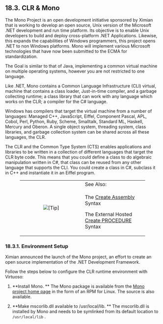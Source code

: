 <div id="rthclrmono" class="section">

<div class="titlepage">

<div>

<div>

## 18.3. CLR & Mono

</div>

</div>

</div>

The Mono Project is an open development initiative sponsored by Ximian
that is working to develop an open source, Unix version of the Microsoft
.NET development and run time platform. Its objective is to enable Unix
developers to build and deploy cross-platform .NET Applications.
Likewise, this expands the capabilities of Windows programmers, this
project opens .NET to non Windows platforms. Mono will implement various
Microsoft technologies that have now been submitted to the ECMA for
standardization.

The Goal is similar to that of Java, implementing a common virtual
machine on multiple operating systems, however you are not restricted to
one language.

Like .NET, Mono contains a Common Language Infrastructure (CLI) virtual,
machine that contains a class loader, Just-in-time compiler, and a
garbage collecting runtime; a class library that can work with any
language which works on the CLR; a compiler for the C# language.

Windows has compilers that target the virtual machine from a number of
languages: Managed C++, JavaScript, Eiffel, Component Pascal, APL,
Cobol, Perl, Python, Ruby, Scheme, Smalltalk, Standard ML, Haskell,
Mercury and Oberon. A single object system, threading system, class
libraries, and garbage collection system can be shared across all these
languages, the CLR.

The CLR and the Common Type System (CTS) enables applications and
libraries to be written in a collection of different languages that
target the CLR byte code. This means that you could define a class to do
algebraic manipulation written in C#, that class can be reused from any
other language that supports the CLI. You could create a class in C#,
subclass it in C++ and instantiate it in an Eiffel program.

<div class="tip" style="margin-left: 0.5in; margin-right: 0.5in;">

<table data-border="0" data-summary="Tip: See Also:">
<colgroup>
<col style="width: 50%" />
<col style="width: 50%" />
</colgroup>
<tbody>
<tr class="odd">
<td rowspan="2" style="text-align: center;" data-valign="top"
width="25"><img src="images/tip.png" alt="[Tip]" /></td>
<td style="text-align: left;">See Also:</td>
</tr>
<tr class="even">
<td style="text-align: left;" data-valign="top"><p>The <a
href="createassembly.html" class="link"
title="11.10. CREATE ASSEMBLY Syntax - External Libraries">Create
Assembly</a> Syntax</p>
<p>The External Hosted <a href="createassembly.html" class="link"
title="11.10. CREATE ASSEMBLY Syntax - External Libraries">Create
PROCEDURE</a> Syntax</p></td>
</tr>
</tbody>
</table>

</div>

<div id="rthclrenvsetmono" class="section">

<div class="titlepage">

<div>

<div>

### 18.3.1. Environment Setup

</div>

</div>

</div>

Ximian announced the launch of the Mono project, an effort to create an
open source implementation of the .NET Development Framework.

Follow the steps below to configure the CLR runtime environment with
Virtuoso:

<div class="orderedlist">

1.  **Install Mono. ** The Mono package is available from the
    <a href="http://www.go-mono.com/" class="ulink" target="_top">Mono
    project home page</a> in the form of an RPM for Linux. The source is
    also available.

2.  **Make mscorlib.dll available to /usr/local/lib. ** The mscorlib.dll
    is installed by Mono and needs to be symlinked from its default
    location to `/usr/local/lib` .

</div>

</div>

</div>
